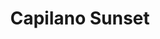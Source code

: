 ---
layout: product
product_id: 7027529678910
id: 7027529678910
title: Capilano Sunset
body_html: >-
  <p>Taken at the Cleveland Dam in North Vancouver during the summer of
  2021.</p>

  <p>We stopped by the dam on our way to Grouse Mountain, and were captivated by the view that unfolded in front of us. The sun setting behind the mountains mixed with the haze from the BC wildfires created a moment we had to take in.</p>
vendor: Connell McCarthy
product_type: Posters, Prints, & Visual Artwork
created_at: 2022-07-21T17:00:24-04:00
handle: capilano-sunset
updated_at: 2022-07-26T09:19:59-04:00
published_at: 2022-07-21T17:04:23-04:00
template_suffix: ""
status: active
published_scope: global
tags: batch-06, lake, mountain, mountains, summer, sunset, water
admin_graphql_api_id: gid://shopify/Product/7027529678910
variants:
  - id: 39812636803134
    product_id: 7027529678910
    title: 8x10" / Full Colour
    price: "35.00"
    sku: CM-PP-B6-04-XXS-FC
    position: 1
    inventory_policy: continue
    compare_at_price: null
    fulfillment_service: manual
    inventory_management: shopify
    option1: 8x10"
    option2: Full Colour
    option3: null
    created_at: 2022-07-21T17:00:24-04:00
    updated_at: 2022-07-21T17:04:08-04:00
    taxable: true
    barcode: null
    grams: 208
    image_id: 29497259327550
    weight: 0.208
    weight_unit: kg
    inventory_item_id: 41908440727614
    inventory_quantity: 100
    old_inventory_quantity: 100
    requires_shipping: true
    admin_graphql_api_id: gid://shopify/ProductVariant/39812636803134
  - id: 39812636835902
    product_id: 7027529678910
    title: 8x10" / Black & White
    price: "35.00"
    sku: CM-PP-B6-04-XXS-FC
    position: 2
    inventory_policy: continue
    compare_at_price: null
    fulfillment_service: manual
    inventory_management: shopify
    option1: 8x10"
    option2: Black & White
    option3: null
    created_at: 2022-07-21T17:00:24-04:00
    updated_at: 2022-07-21T17:04:08-04:00
    taxable: true
    barcode: null
    grams: 208
    image_id: 29497259360318
    weight: 0.208
    weight_unit: kg
    inventory_item_id: 41908440760382
    inventory_quantity: 100
    old_inventory_quantity: 100
    requires_shipping: true
    admin_graphql_api_id: gid://shopify/ProductVariant/39812636835902
  - id: 39812636868670
    product_id: 7027529678910
    title: 8.5x11" / Full Colour
    price: "35.00"
    sku: CM-PP-B6-04-XS-FC
    position: 3
    inventory_policy: continue
    compare_at_price: null
    fulfillment_service: manual
    inventory_management: shopify
    option1: 8.5x11"
    option2: Full Colour
    option3: null
    created_at: 2022-07-21T17:00:24-04:00
    updated_at: 2022-07-21T17:04:08-04:00
    taxable: true
    barcode: null
    grams: 208
    image_id: 29497259327550
    weight: 0.208
    weight_unit: kg
    inventory_item_id: 41908440793150
    inventory_quantity: 100
    old_inventory_quantity: 100
    requires_shipping: true
    admin_graphql_api_id: gid://shopify/ProductVariant/39812636868670
  - id: 39812636901438
    product_id: 7027529678910
    title: 8.5x11" / Black & White
    price: "35.00"
    sku: CM-PP-B6-04-XS-BW
    position: 4
    inventory_policy: continue
    compare_at_price: null
    fulfillment_service: manual
    inventory_management: shopify
    option1: 8.5x11"
    option2: Black & White
    option3: null
    created_at: 2022-07-21T17:00:24-04:00
    updated_at: 2022-07-21T17:04:08-04:00
    taxable: true
    barcode: null
    grams: 208
    image_id: 29497259360318
    weight: 0.208
    weight_unit: kg
    inventory_item_id: 41908440825918
    inventory_quantity: 100
    old_inventory_quantity: 100
    requires_shipping: true
    admin_graphql_api_id: gid://shopify/ProductVariant/39812636901438
  - id: 39812636934206
    product_id: 7027529678910
    title: 13x19" / Full Colour
    price: "40.00"
    sku: CM-PP-B6-04-S-FC
    position: 5
    inventory_policy: continue
    compare_at_price: null
    fulfillment_service: manual
    inventory_management: shopify
    option1: 13x19"
    option2: Full Colour
    option3: null
    created_at: 2022-07-21T17:00:24-04:00
    updated_at: 2022-07-21T17:04:08-04:00
    taxable: true
    barcode: null
    grams: 208
    image_id: 29497259327550
    weight: 0.208
    weight_unit: kg
    inventory_item_id: 41908440858686
    inventory_quantity: 100
    old_inventory_quantity: 100
    requires_shipping: true
    admin_graphql_api_id: gid://shopify/ProductVariant/39812636934206
  - id: 39812636966974
    product_id: 7027529678910
    title: 13x19" / Black & White
    price: "40.00"
    sku: CM-PP-B6-04-S-BW
    position: 6
    inventory_policy: continue
    compare_at_price: null
    fulfillment_service: manual
    inventory_management: shopify
    option1: 13x19"
    option2: Black & White
    option3: null
    created_at: 2022-07-21T17:00:24-04:00
    updated_at: 2022-07-21T17:04:08-04:00
    taxable: true
    barcode: null
    grams: 208
    image_id: 29497259360318
    weight: 0.208
    weight_unit: kg
    inventory_item_id: 41908440891454
    inventory_quantity: 100
    old_inventory_quantity: 100
    requires_shipping: true
    admin_graphql_api_id: gid://shopify/ProductVariant/39812636966974
  - id: 39812636999742
    product_id: 7027529678910
    title: 16x20" / Full Colour
    price: "50.00"
    sku: CM-PP-B6-04-M-FC
    position: 7
    inventory_policy: continue
    compare_at_price: null
    fulfillment_service: manual
    inventory_management: shopify
    option1: 16x20"
    option2: Full Colour
    option3: null
    created_at: 2022-07-21T17:00:24-04:00
    updated_at: 2022-07-21T17:04:08-04:00
    taxable: true
    barcode: null
    grams: 208
    image_id: 29497259327550
    weight: 0.208
    weight_unit: kg
    inventory_item_id: 41908440924222
    inventory_quantity: 100
    old_inventory_quantity: 100
    requires_shipping: true
    admin_graphql_api_id: gid://shopify/ProductVariant/39812636999742
  - id: 39812637032510
    product_id: 7027529678910
    title: 16x20" / Black & White
    price: "50.00"
    sku: CM-PP-B6-04-M-BW
    position: 8
    inventory_policy: continue
    compare_at_price: null
    fulfillment_service: manual
    inventory_management: shopify
    option1: 16x20"
    option2: Black & White
    option3: null
    created_at: 2022-07-21T17:00:24-04:00
    updated_at: 2022-07-21T17:04:08-04:00
    taxable: true
    barcode: null
    grams: 208
    image_id: 29497259360318
    weight: 0.208
    weight_unit: kg
    inventory_item_id: 41908440956990
    inventory_quantity: 100
    old_inventory_quantity: 100
    requires_shipping: true
    admin_graphql_api_id: gid://shopify/ProductVariant/39812637032510
  - id: 39812637065278
    product_id: 7027529678910
    title: 20x24" / Full Colour
    price: "60.00"
    sku: CM-PP-B6-04-L-FC
    position: 9
    inventory_policy: continue
    compare_at_price: null
    fulfillment_service: manual
    inventory_management: shopify
    option1: 20x24"
    option2: Full Colour
    option3: null
    created_at: 2022-07-21T17:00:24-04:00
    updated_at: 2022-07-21T17:04:08-04:00
    taxable: true
    barcode: null
    grams: 208
    image_id: 29497259327550
    weight: 0.208
    weight_unit: kg
    inventory_item_id: 41908440989758
    inventory_quantity: 100
    old_inventory_quantity: 100
    requires_shipping: true
    admin_graphql_api_id: gid://shopify/ProductVariant/39812637065278
  - id: 39812637098046
    product_id: 7027529678910
    title: 20x24" / Black & White
    price: "60.00"
    sku: CM-PP-B6-04-L-BW
    position: 10
    inventory_policy: continue
    compare_at_price: null
    fulfillment_service: manual
    inventory_management: shopify
    option1: 20x24"
    option2: Black & White
    option3: null
    created_at: 2022-07-21T17:00:24-04:00
    updated_at: 2022-07-21T17:04:08-04:00
    taxable: true
    barcode: null
    grams: 208
    image_id: 29497259360318
    weight: 0.208
    weight_unit: kg
    inventory_item_id: 41908441022526
    inventory_quantity: 100
    old_inventory_quantity: 100
    requires_shipping: true
    admin_graphql_api_id: gid://shopify/ProductVariant/39812637098046
  - id: 39812637130814
    product_id: 7027529678910
    title: 20x30" / Full Colour
    price: "70.00"
    sku: CM-PP-B6-04-XL-FC
    position: 11
    inventory_policy: continue
    compare_at_price: null
    fulfillment_service: manual
    inventory_management: shopify
    option1: 20x30"
    option2: Full Colour
    option3: null
    created_at: 2022-07-21T17:00:24-04:00
    updated_at: 2022-07-21T17:04:08-04:00
    taxable: true
    barcode: null
    grams: 208
    image_id: 29497259327550
    weight: 0.208
    weight_unit: kg
    inventory_item_id: 41908441055294
    inventory_quantity: 100
    old_inventory_quantity: 100
    requires_shipping: true
    admin_graphql_api_id: gid://shopify/ProductVariant/39812637130814
  - id: 39812637163582
    product_id: 7027529678910
    title: 20x30" / Black & White
    price: "70.00"
    sku: CM-PP-B6-04-XL-BW
    position: 12
    inventory_policy: continue
    compare_at_price: null
    fulfillment_service: manual
    inventory_management: shopify
    option1: 20x30"
    option2: Black & White
    option3: null
    created_at: 2022-07-21T17:00:24-04:00
    updated_at: 2022-07-21T17:04:08-04:00
    taxable: true
    barcode: null
    grams: 208
    image_id: 29497259360318
    weight: 0.208
    weight_unit: kg
    inventory_item_id: 41908441088062
    inventory_quantity: 100
    old_inventory_quantity: 100
    requires_shipping: true
    admin_graphql_api_id: gid://shopify/ProductVariant/39812637163582
  - id: 39812637196350
    product_id: 7027529678910
    title: 24x36" / Full Colour
    price: "90.00"
    sku: CM-PP-B6-04-XXL-FC
    position: 13
    inventory_policy: continue
    compare_at_price: null
    fulfillment_service: manual
    inventory_management: shopify
    option1: 24x36"
    option2: Full Colour
    option3: null
    created_at: 2022-07-21T17:00:24-04:00
    updated_at: 2022-07-21T17:04:08-04:00
    taxable: true
    barcode: null
    grams: 208
    image_id: 29497259327550
    weight: 0.208
    weight_unit: kg
    inventory_item_id: 41908441120830
    inventory_quantity: 100
    old_inventory_quantity: 100
    requires_shipping: true
    admin_graphql_api_id: gid://shopify/ProductVariant/39812637196350
  - id: 39812637229118
    product_id: 7027529678910
    title: 24x36" / Black & White
    price: "90.00"
    sku: CM-PP-B6-04-XXL-BW
    position: 14
    inventory_policy: continue
    compare_at_price: null
    fulfillment_service: manual
    inventory_management: shopify
    option1: 24x36"
    option2: Black & White
    option3: null
    created_at: 2022-07-21T17:00:24-04:00
    updated_at: 2022-07-21T17:04:08-04:00
    taxable: true
    barcode: null
    grams: 208
    image_id: 29497259360318
    weight: 0.208
    weight_unit: kg
    inventory_item_id: 41908441153598
    inventory_quantity: 100
    old_inventory_quantity: 100
    requires_shipping: true
    admin_graphql_api_id: gid://shopify/ProductVariant/39812637229118
  - id: 39812637261886
    product_id: 7027529678910
    title: 30x40" / Full Colour
    price: "100.00"
    sku: CM-PP-B6-04-XXXL-FC
    position: 15
    inventory_policy: continue
    compare_at_price: null
    fulfillment_service: manual
    inventory_management: shopify
    option1: 30x40"
    option2: Full Colour
    option3: null
    created_at: 2022-07-21T17:00:24-04:00
    updated_at: 2022-07-21T17:04:08-04:00
    taxable: true
    barcode: null
    grams: 208
    image_id: 29497259327550
    weight: 0.208
    weight_unit: kg
    inventory_item_id: 41908441186366
    inventory_quantity: 100
    old_inventory_quantity: 100
    requires_shipping: true
    admin_graphql_api_id: gid://shopify/ProductVariant/39812637261886
  - id: 39812637294654
    product_id: 7027529678910
    title: 30x40" / Black & White
    price: "100.00"
    sku: CM-PP-B6-04-XXXL-BW
    position: 16
    inventory_policy: continue
    compare_at_price: null
    fulfillment_service: manual
    inventory_management: shopify
    option1: 30x40"
    option2: Black & White
    option3: null
    created_at: 2022-07-21T17:00:24-04:00
    updated_at: 2022-07-21T17:04:08-04:00
    taxable: true
    barcode: null
    grams: 208
    image_id: 29497259360318
    weight: 0.208
    weight_unit: kg
    inventory_item_id: 41908441219134
    inventory_quantity: 100
    old_inventory_quantity: 100
    requires_shipping: true
    admin_graphql_api_id: gid://shopify/ProductVariant/39812637294654
options:
  - id: 9034548510782
    product_id: 7027529678910
    name: Size
    position: 1
    values:
      - 8x10"
      - 8.5x11"
      - 13x19"
      - 16x20"
      - 20x24"
      - 20x30"
      - 24x36"
      - 30x40"
  - id: 9034548543550
    product_id: 7027529678910
    name: Color
    position: 2
    values:
      - Full Colour
      - Black & White
images:
  - id: 29497259327550
    product_id: 7027529678910
    position: 1
    created_at: 2022-07-21T17:01:58-04:00
    updated_at: 2022-07-21T17:02:01-04:00
    alt: null
    width: 1000
    height: 1500
    src: https://cdn.shopify.com/s/files/1/1624/2355/products/capilano-sunrise-colour.jpg?v=1658437321
    variant_ids:
      - 39812636803134
      - 39812636868670
      - 39812636934206
      - 39812636999742
      - 39812637065278
      - 39812637130814
      - 39812637196350
      - 39812637261886
    admin_graphql_api_id: gid://shopify/ProductImage/29497259327550
  - id: 29497259360318
    product_id: 7027529678910
    position: 2
    created_at: 2022-07-21T17:01:59-04:00
    updated_at: 2022-07-21T17:02:01-04:00
    alt: null
    width: 1000
    height: 1500
    src: https://cdn.shopify.com/s/files/1/1624/2355/products/capilano-sunrise-bw.jpg?v=1658437321
    variant_ids:
      - 39812636835902
      - 39812636901438
      - 39812636966974
      - 39812637032510
      - 39812637098046
      - 39812637163582
      - 39812637229118
      - 39812637294654
    admin_graphql_api_id: gid://shopify/ProductImage/29497259360318
  - id: 29497259393086
    product_id: 7027529678910
    position: 3
    created_at: 2022-07-21T17:01:59-04:00
    updated_at: 2022-07-21T17:01:59-04:00
    alt: null
    width: 2000
    height: 1800
    src: https://cdn.shopify.com/s/files/1/1624/2355/products/PAR_02_0001_436cfb7c-f2eb-43de-bb05-61efe6b1a1b2.png?v=1658437319
    variant_ids: []
    admin_graphql_api_id: gid://shopify/ProductImage/29497259393086
image:
  id: 29497259327550
  product_id: 7027529678910
  position: 1
  created_at: 2022-07-21T17:01:58-04:00
  updated_at: 2022-07-21T17:02:01-04:00
  alt: null
  width: 1000
  height: 1500
  src: https://cdn.shopify.com/s/files/1/1624/2355/products/capilano-sunrise-colour.jpg?v=1658437321
  variant_ids:
    - 39812636803134
    - 39812636868670
    - 39812636934206
    - 39812636999742
    - 39812637065278
    - 39812637130814
    - 39812637196350
    - 39812637261886
  admin_graphql_api_id: gid://shopify/ProductImage/29497259327550

---